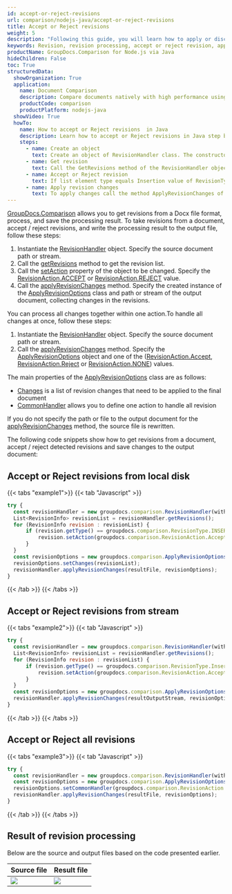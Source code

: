 ```yaml
---
id: accept-or-reject-revisions
url: comparison/nodejs-java/accept-or-reject-revisions
title: Accept or Reject revisions
weight: 5
description: "Following this guide, you will learn how to apply or discard revisions found during document comparison using built-in Microsoft Word functionality."
keywords: Revision, revision processing, accept or reject revision, apply change for revision
productName: GroupDocs.Comparison for Node.js via Java
hideChildren: False
toc: True
structuredData:
  showOrganization: True
  application:
    name: Document Comparison
    description: Compare documents natively with high performance using JavaScript language and GroupDocs.Comparison for Node.js via Java
    productCode: comparison
    productPlatform: nodejs-java
  showVideo: True
  howTo:
    name: How to accept or Reject revisions  in Java
    description: Learn how to accept or Reject revisions in Java step by step
    steps:
      - name: Create an object
        text: Create an object of RevisionHandler class. The constructor takes the revision path or the revision file stream.
      - name: Get revision
        text: Call the GetRevisions method of the RevisionHandler object and asign the value to RevisionInfo list.
      - name: Accept or Reject revision
        text: If list element type equals Insertion value of RevisionType enum then Accept value of the RevisionAction enum asign to Action field of the element.
      - name: Apply revision changes
        text: To apply changes call the method ApplyRevisionChanges of the RevisionHandler object. The method takes a file path parameter of the resulting file and object of ApplyRevisionOptions class which should contains a Changes field initialised by RevisionInfo list.
---
```


[GroupDocs.Comparison](https://products.groupdocs.com/comparison/nodejs-java) allows you to get revisions from a Docx file format, process, and save the processing result.
To take revisions from a document, accept / reject revisions, and write the processing result to the output file, follow these steps:

1.  Instantiate the [RevisionHandler](https://reference.groupdocs.com/comparison/nodejs-java/com.groupdocs.comparison.words.revision/revisionhandler/) object. Specify the source document path or stream.
2.  Call the [getRevisions](https://reference.groupdocs.com/comparison/nodejs-java/com.groupdocs.comparison.words.revision/revisionhandler/#getRevisions--) method to get the revision list.
3.  Call the [setAction](https://reference.groupdocs.com/comparison/nodejs-java/com.groupdocs.comparison.words.revision/revisioninfo/#getAction--) property of the object to be changed. Specify the [RevisionAction.ACCEPT](https://reference.groupdocs.com/comparison/nodejs-java/com.groupdocs.comparison.words.revision/revisionaction/#ACCEPT) or [RevisionAction.REJECT](https://reference.groupdocs.com/comparison/nodejs-java/com.groupdocs.comparison.words.revision/revisionaction/#REJECT) value.
4.  Call the [applyRevisionChanges](https://reference.groupdocs.com/comparison/nodejs-java/com.groupdocs.comparison.words.revision/revisionhandler/#applyRevisionChanges-com.groupdocs.comparison.words.revision.ApplyRevisionOptions-) method. Specify the created instance of the [ApplyRevisionOptions](https://reference.groupdocs.com/comparison/nodejs-java/com.groupdocs.comparison.words.revision/applyrevisionoptions/) class and path or stream of the output document, collecting changes in the revisions.

You can process all changes together within one action.To handle all changes at once, follow these steps:

1.  Instantiate the [RevisionHandler](https://reference.groupdocs.com/comparison/nodejs-java/groupdocs.comparison.words.revision/revisionhandler) object. Specify the source document path or stream.
2.  Call the [applyRevisionChanges](https://reference.groupdocs.com/comparison/nodejs-java/com.groupdocs.comparison.words.revision/revisionhandler/#applyRevisionChanges-com.groupdocs.comparison.words.revision.ApplyRevisionOptions-) method. Specify the [ApplyRevisionOptions](https://reference.groupdocs.com/comparison/nodejs-java/com.groupdocs.comparison.words.revision/applyrevisionoptions/) object and one of the ([RevisionAction.Accept](https://reference.groupdocs.com/comparison/nodejs-java/groupdocs.comparison.words.revision/revisionaction), [RevisionAction.Reject](https://reference.groupdocs.com/comparison/nodejs-java/groupdocs.comparison.words.revision/revisionaction) or [RevisionAction.NONE](https://reference.groupdocs.com/comparison/nodejs-java/com.groupdocs.comparison.words.revision/revisionaction/#NONE)) values.

The main properties of the [ApplyRevisionOptions](https://reference.groupdocs.com/comparison/nodejs-java/com.groupdocs.comparison.words.revision/applyrevisionoptions/) class are as follows:

*   [Changes](https://reference.groupdocs.com/comparison/nodejs-java/com.groupdocs.comparison.words.revision/applyrevisionoptions/#getChanges--) is a list of revision changes that need to be applied to the final document
*   [CommonHandler](https://reference.groupdocs.com/comparison/nodejs-java/com.groupdocs.comparison.words.revision/applyrevisionoptions/#getCommonHandler--) allows you to define one action to handle all revision

If you do not specify the path or file to the output document for the [applyRevisionChanges](https://reference.groupdocs.com/comparison/nodejs-java/com.groupdocs.comparison.words.revision/revisionhandler/#applyRevisionChanges-com.groupdocs.comparison.words.revision.ApplyRevisionOptions-) method, the source file is rewritten.

The following code snippets show how to get revisions from a document, accept / reject detected revisions and save changes to the output document:

## Accept or Reject revisions from local disk

{{< tabs "example1">}}
{{< tab "Javascript" >}}
```javascript
try {
  const revisionHandler = new groupdocs.comparison.RevisionHandler(withRevisionFile)
  List<RevisionInfo> revisionList = revisionHandler.getRevisions();
  for (RevisionInfo revision : revisionList) {
      if (revision.getType() == groupdocs.comparison.RevisionType.INSERTION) {
          revision.setAction(groupdocs.comparison.RevisionAction.Accept);
      }
  }
  const revisionOptions = new groupdocs.comparison.ApplyRevisionOptions();
  revisionOptions.setChanges(revisionList);
  revisionHandler.applyRevisionChanges(resultFile, revisionOptions);
}
```
{{< /tab >}}
{{< /tabs >}}

## Accept or Reject revisions from stream

{{< tabs "example2">}}
{{< tab "Javascript" >}}
```javascript
try {
  const revisionHandler = new groupdocs.comparison.RevisionHandler(withRevisionInputStream)
  List<RevisionInfo> revisionList = revisionHandler.getRevisions();
  for (RevisionInfo revision : revisionList) {
      if (revision.getType() == groupdocs.comparison.RevisionType.Insertion) {
          revision.setAction(groupdocs.comparison.RevisionAction.Accept);
      }
  }
  const revisionOptions = new groupdocs.comparison.ApplyRevisionOptions(revisionList);
  revisionHandler.applyRevisionChanges(resultOutputStream, revisionOptions);
}
```
{{< /tab >}}
{{< /tabs >}}

## Accept or Reject all revisions

{{< tabs "example3">}}
{{< tab "Javascript" >}}
```javascript
try {
  const revisionHandler = new groupdocs.comparison.RevisionHandler(withRevisionFile)
  const revisionOptions = new groupdocs.comparison.ApplyRevisionOptions();
  revisionOptions.setCommonHandler(groupdocs.comparison.RevisionAction.Accept);
  revisionHandler.applyRevisionChanges(resultFile, revisionOptions);
}
```
{{< /tab >}}
{{< /tabs >}}

## Result of revision processing

Below are the source and output files based on the code presented earlier.

| Source file                                   | Result file                                          |
| --------------------------------------------- | ---------------------------------------------------- |
| ![](/comparison/nodejs-java/images/revision-file.png) | ![](/comparison/nodejs-java/images/result-revision-file.png) |
